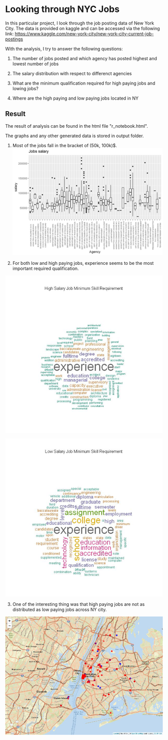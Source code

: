 # Looking through NYC Jobs

In this particular project, I look through the job posting data of New York City. The data is provided on kaggle and can be accessed via the following link: https://www.kaggle.com/new-york-city/new-york-city-current-job-postings

With the analysis, I try to answer the following questions:

1.  The number of jobs posted and which agency has posted highest and lowest number of jobs

2.  The salary distribution with respect to differenct agencies

3.  What are the minimum qualification required for high paying jobs and lowing jobs?

4.  Where are the high paying and low paying jobs located in NY

## Result

The result of analysis can be found in the html file "r_notebook.html".

The graphs and any other generated data is stored in output folder.

1.  Most of the jobs fall in the bracket of (50k, 100k)$.
![box_plot](./output/jobs_salary.jpeg)

2.  For both low and high paying jobs, experience seems to be the most important required qualification.

![high_salary_job](./output/skill_req_highsalary.jpeg)

![low_salary_job](./output/skill_req_lowsalary.jpeg)

3.  One of the interesting thing was that high paying jobs are not as distributed as low paying jobs across NY city.

![Map Image](./output/map.jpeg)
